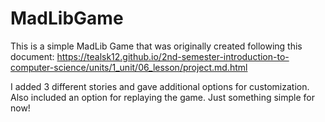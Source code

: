 # MadLibGame

This is a simple MadLib Game that was originally created following this document: 
https://tealsk12.github.io/2nd-semester-introduction-to-computer-science/units/1_unit/06_lesson/project.md.html

I added 3 different stories and gave additional options for customization. 
Also included an option for replaying the game. 
Just something simple for now!